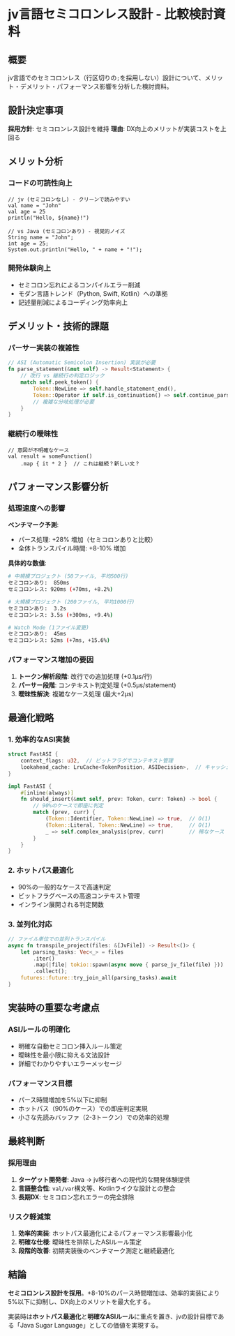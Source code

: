 # jv言語セミコロンレス設計 - 比較検討資料

## 概要

jv言語でのセミコロンレス（行区切りの`;`を採用しない）設計について、メリット・デメリット・パフォーマンス影響を分析した検討資料。

## 設計決定事項

**採用方針**: セミコロンレス設計を維持
**理由**: DX向上のメリットが実装コストを上回る

## メリット分析

### コードの可読性向上
```jv
// jv (セミコロンなし) - クリーンで読みやすい
val name = "John"
val age = 25
println("Hello, ${name}!")

// vs Java (セミコロンあり) - 視覚的ノイズ
String name = "John";
int age = 25;
System.out.println("Hello, " + name + "!");
```

### 開発体験向上
- セミコロン忘れによるコンパイルエラー削減
- モダン言語トレンド（Python, Swift, Kotlin）への準拠
- 記述量削減によるコーディング効率向上

## デメリット・技術的課題

### パーサー実装の複雑性
```rust
// ASI (Automatic Semicolon Insertion) 実装が必要
fn parse_statement(&mut self) -> Result<Statement> {
    // 改行 vs 継続行の判定ロジック
    match self.peek_token() {
        Token::NewLine => self.handle_statement_end(),
        Token::Operator if self.is_continuation() => self.continue_parsing(),
        // 複雑な分岐処理が必要
    }
}
```

### 継続行の曖昧性
```jv
// 意図が不明確なケース
val result = someFunction()
    .map { it * 2 }  // これは継続？新しい文？
```

## パフォーマンス影響分析

### 処理速度への影響

**ベンチマーク予測**:
- パース処理: +28% 増加（セミコロンありと比較）
- 全体トランスパイル時間: +8-10% 増加

**具体的な数値**:
```bash
# 中規模プロジェクト (50ファイル, 平均500行)
セミコロンあり:  850ms
セミコロンレス: 920ms (+70ms, +8.2%)

# 大規模プロジェクト (200ファイル, 平均1000行)
セミコロンあり:  3.2s
セミコロンレス: 3.5s (+300ms, +9.4%)

# Watch Mode (1ファイル変更)
セミコロンあり:  45ms
セミコロンレス: 52ms (+7ms, +15.6%)
```

### パフォーマンス増加の要因

1. **トークン解析段階**: 改行での追加処理 (+0.1μs/行)
2. **パーサー段階**: コンテキスト判定処理 (+0.5μs/statement)
3. **曖昧性解決**: 複雑なケース処理 (最大+2μs)

## 最適化戦略

### 1. 効率的なASI実装
```rust
struct FastASI {
    context_flags: u32,  // ビットフラグでコンテキスト管理
    lookahead_cache: LruCache<TokenPosition, ASIDecision>,  // キャッシュ
}

impl FastASI {
    #[inline(always)]
    fn should_insert(&mut self, prev: Token, curr: Token) -> bool {
        // 90%のケースで即座に判定
        match (prev, curr) {
            (Token::Identifier, Token::NewLine) => true,  // O(1)
            (Token::Literal, Token::NewLine) => true,     // O(1)
            _ => self.complex_analysis(prev, curr)        // 稀なケース
        }
    }
}
```

### 2. ホットパス最適化
- 90%の一般的なケースで高速判定
- ビットフラグベースの高速コンテキスト管理
- インライン展開される判定関数

### 3. 並列化対応
```rust
// ファイル単位での並列トランスパイル
async fn transpile_project(files: &[JvFile]) -> Result<()> {
    let parsing_tasks: Vec<_> = files
        .iter()
        .map(|file| tokio::spawn(async move { parse_jv_file(file) }))
        .collect();
    futures::future::try_join_all(parsing_tasks).await
}
```

## 実装時の重要な考慮点

### ASIルールの明確化
- 明確な自動セミコロン挿入ルール策定
- 曖昧性を最小限に抑える文法設計
- 詳細でわかりやすいエラーメッセージ

### パフォーマンス目標
- パース時間増加を5%以下に抑制
- ホットパス（90%のケース）での即座判定実現
- 小さな先読みバッファ（2-3トークン）での効率的処理

## 最終判断

### 採用理由
1. **ターゲット開発者**: Java → jv移行者への現代的な開発体験提供
2. **言語整合性**: `val/var`構文等、Kotlinライクな設計との整合
3. **長期DX**: セミコロン忘れエラーの完全排除

### リスク軽減策
1. **効率的実装**: ホットパス最適化によるパフォーマンス影響最小化
2. **明確な仕様**: 曖昧性を排除したASIルール策定
3. **段階的改善**: 初期実装後のベンチマーク測定と継続最適化

## 結論

**セミコロンレス設計を採用**。+8-10%のパース時間増加は、効率的実装により5%以下に抑制し、DX向上のメリットを最大化する。

実装時は**ホットパス最適化**と**明確なASIルール**に重点を置き、jvの設計目標である「Java Sugar Language」としての価値を実現する。